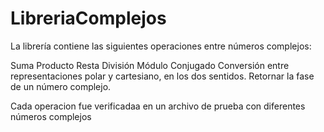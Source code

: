 # LibreriaComplejos
La librería contiene las siguientes operaciones entre números complejos:

Suma
Producto
Resta
División
Módulo
Conjugado
Conversión entre representaciones polar y cartesiano, en los dos sentidos.
Retornar la fase de un número complejo.

Cada operacion fue verificadaa en un archivo de prueba con diferentes números complejos
